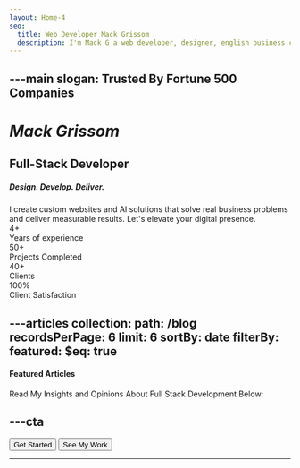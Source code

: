 ```yaml
---
layout: Home-4
seo:
  title: Web Developer Mack Grissom
  description: I'm Mack G a web developer, designer, english business coach and freelancer. I love building modern solutions using the latest and greatest technology. Have an idea for a website? Ready to redesign your existing website? Contact me today.
---
```


---main
slogan: Trusted By Fortune 500 Companies
---

# *Mack Grissom*

## <Typewriter>Full-Stack Developer</Typewriter>

##### <span>Design. Develop. Deliver.</span>

<Sep size={6} line className='max-w-sm mx-auto' />
I create custom websites and AI solutions that solve real business problems and deliver measurable results. Let's elevate your digital presence.

<div className="grid grid-cols-2 md:grid-cols-4 gap-8 my-12 text-center">
  <div>
    <div className="text-white text-4xl font-bold">4+</div>
    <div className="text-slate-300">Years of experience</div>
  </div>
  <div>
    <div className="text-white text-4xl font-bold">50+</div>
    <div className="text-slate-300">Projects Completed</div>
  </div>
  <div>
    <div className="text-white text-4xl font-bold">40+</div>
    <div className="text-slate-300">Clients</div>
  </div>
  <div>
    <div className="text-white text-4xl font-bold">100%</div>
    <div className="text-slate-300">Client Satisfaction</div>
  </div>
</div>

---articles
collection:
  path: /blog
  recordsPerPage: 6
  limit: 6
  sortBy: date
  filterBy:
    featured:
      $eq: true
---

#### <span>Featured Articles</span>

Read My Insights and Opinions About Full Stack Development Below:

---cta
---
<div className="flex flex-col sm:flex-row gap-4 justify-center">
  <Button href="/contact" size="sm">
    Get Started
  </Button>
  <Button href="/projects" size="sm" variant="outline">
    See My Work
  </Button>
</div>

---